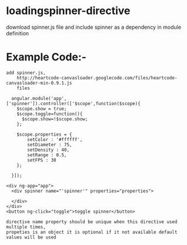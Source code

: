 loadingspinner-directive
========================

download spinner.js file and include spinner as a dependency in module definition

Example Code:-
================================================

    add spinner.js,
        http://heartcode-canvasloader.googlecode.com/files/heartcode-canvasloader-min-0.9.1.js
        files
        
      angular.module('app',['spinner']).controller(['$scope',function($scope){
        $scope.show = true;
        $scope.toggle=function(){
          $scope.show=!$scope.show;
        };
        
        $scope.properties = {
    		setColor : '#ffffff',
    		setDiameter : 75,
    		setDensity : 40,
    		setRange : 0.5,
    		setFPS : 30
    	};
        
      }]);
      
    <div ng-app="app">
      <div spinner name="'spinner'" properties="properties">
      
      </div>
    </div>
    <button ng-click="toggle">toggle spinner</button>
    
    directive name property should be unique when this directive used multiple times,
    propeties is an object it is optional if it not available default values will be used 

